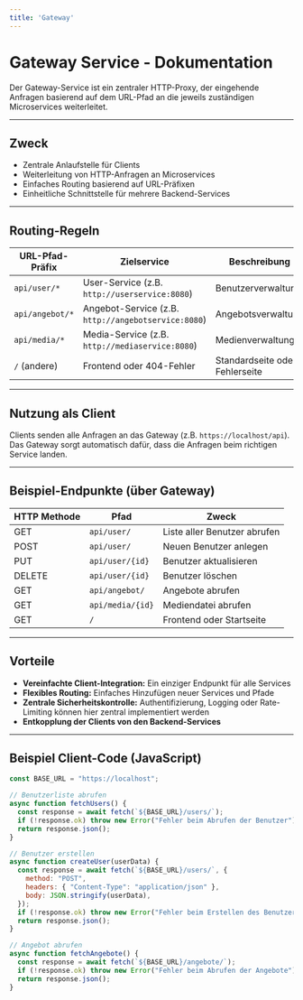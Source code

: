 ```yaml
---
title: 'Gateway'
---
```


# Gateway Service - Dokumentation

Der Gateway-Service ist ein zentraler HTTP-Proxy, der eingehende Anfragen basierend auf dem URL-Pfad an die jeweils zuständigen Microservices weiterleitet.

---

## Zweck

* Zentrale Anlaufstelle für Clients
* Weiterleitung von HTTP-Anfragen an Microservices
* Einfaches Routing basierend auf URL-Präfixen
* Einheitliche Schnittstelle für mehrere Backend-Services

---

## Routing-Regeln

| URL-Pfad-Präfix | Zielservice                                         | Beschreibung                   |
|-----------------|-----------------------------------------------------| ------------------------------ |
| `api/user/*`    | User-Service (z.B. `http://userservice:8080`)       | Benutzerverwaltung             |
| `api/angebot/*` | Angebot-Service (z.B. `http://angebotservice:8080`) | Angebotsverwaltung             |
| `api/media/*`   | Media-Service (z.B. `http://mediaservice:8080`)     | Medienverwaltung               |
| `/` (andere)    | Frontend oder 404-Fehler                            | Standardseite oder Fehlerseite |

---

## Nutzung als Client

Clients senden alle Anfragen an das Gateway (z.B. `https://localhost/api`). Das Gateway sorgt automatisch dafür, dass die Anfragen beim richtigen Service landen.

---

## Beispiel-Endpunkte (über Gateway)

| HTTP Methode | Pfad             | Zweck                        |
| ------------ |------------------| ---------------------------- |
| GET          | `api/user/`      | Liste aller Benutzer abrufen |
| POST         | `api/user/`      | Neuen Benutzer anlegen       |
| PUT          | `api/user/{id}`  | Benutzer aktualisieren       |
| DELETE       | `api/user/{id}`  | Benutzer löschen             |
| GET          | `api/angebot/`   | Angebote abrufen             |
| GET          | `api/media/{id}` | Mediendatei abrufen          |
| GET          | `/`              | Frontend oder Startseite     |

---

## Vorteile

* **Vereinfachte Client-Integration:** Ein einziger Endpunkt für alle Services
* **Flexibles Routing:** Einfaches Hinzufügen neuer Services und Pfade
* **Zentrale Sicherheitskontrolle:** Authentifizierung, Logging oder Rate-Limiting können hier zentral implementiert werden
* **Entkopplung der Clients von den Backend-Services**

---

## Beispiel Client-Code (JavaScript)

```js
const BASE_URL = "https://localhost";

// Benutzerliste abrufen
async function fetchUsers() {
  const response = await fetch(`${BASE_URL}/users/`);
  if (!response.ok) throw new Error("Fehler beim Abrufen der Benutzer");
  return response.json();
}

// Benutzer erstellen
async function createUser(userData) {
  const response = await fetch(`${BASE_URL}/users/`, {
    method: "POST",
    headers: { "Content-Type": "application/json" },
    body: JSON.stringify(userData),
  });
  if (!response.ok) throw new Error("Fehler beim Erstellen des Benutzers");
  return response.json();
}

// Angebot abrufen
async function fetchAngebote() {
  const response = await fetch(`${BASE_URL}/angebote/`);
  if (!response.ok) throw new Error("Fehler beim Abrufen der Angebote");
  return response.json();
}
```
